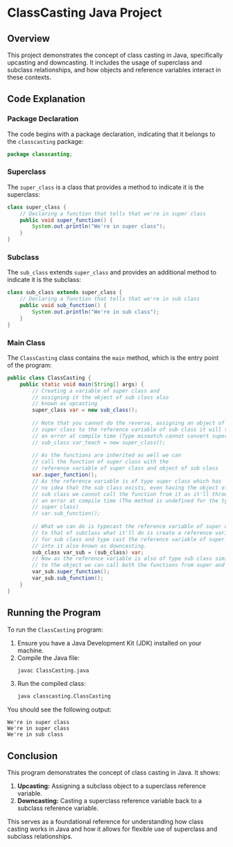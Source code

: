 # ClassCasting Java Project

## Overview

This project demonstrates the concept of class casting in Java, specifically upcasting and downcasting. It includes the usage of superclass and subclass relationships, and how objects and reference variables interact in these contexts.

## Code Explanation

### Package Declaration

The code begins with a package declaration, indicating that it belongs to the `classcasting` package:
```java
package classcasting;
```

### Superclass

The `super_class` is a class that provides a method to indicate it is the superclass:
```java
class super_class {
    // Declaring a function that tells that we're in super class
    public void super_function() {
        System.out.println("We're in super class");
    }
}
```

### Subclass

The `sub_class` extends `super_class` and provides an additional method to indicate it is the subclass:
```java
class sub_class extends super_class {
    // Declaring a function that tells that we're in sub class
    public void sub_function() {
        System.out.println("We're in sub class");
    }
}
```

### Main Class

The `ClassCasting` class contains the `main` method, which is the entry point of the program:
```java
public class ClassCasting {
    public static void main(String[] args) {
        // Creating a variable of super class and
        // assigning it the object of sub class also
        // known as upcasting
        super_class var = new sub_class();
        
        // Note that you cannot do the reverse, assigning an object of 
        // super class to the reference variable of sub class it will throw
        // an error at compile time (Type mismatch cannot convert super to sub)
        // sub_class var_teach = new super_class();
        
        // As the functions are inherited as well we can 
        // call the function of super class with the 
        // reference variable of super class and object of sub class
        var.super_function();
        // As the reference variable is of type super class which has
        // no idea that the sub class exists, even having the object of
        // sub class we cannot call the function from it as it'll throw 
        // an error at compile time (The method is undefined for the type
        // super class)
        // var.sub_function();
        
        // What we can do is typecast the reference variable of super class
        // to that of subclass what it'll do is create a reference variable 
        // for sub class and type cast the reference variable of super class 
        // into it also known as downcasting.
        sub_class var_sub = (sub_class) var;
        // Now as the reference variable is also of type sub class similar 
        // to the object we can call both the functions from super and sub class
        var_sub.super_function();
        var_sub.sub_function();
    }
}
```

## Running the Program

To run the `ClassCasting` program:

1. Ensure you have a Java Development Kit (JDK) installed on your machine.
2. Compile the Java file:
   ```sh
   javac ClassCasting.java
   ```
3. Run the compiled class:
   ```sh
   java classcasting.ClassCasting
   ```

You should see the following output:
```
We're in super class
We're in super class
We're in sub class
```

## Conclusion

This program demonstrates the concept of class casting in Java. It shows:

1. **Upcasting:** Assigning a subclass object to a superclass reference variable.
2. **Downcasting:** Casting a superclass reference variable back to a subclass reference variable.

This serves as a foundational reference for understanding how class casting works in Java and how it allows for flexible use of superclass and subclass relationships.